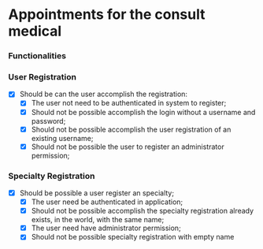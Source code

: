 # Appointments for the consult medical

### **Functionalities**


### **User Registration**

  - [x] Should be can the user accomplish the registration:
    - [x] The user not need to be authenticated in system to register;
    - [x] Should not be possible accomplish the login without a username and password;
    - [x] Should not be possible accomplish the user registration of an existing username;
    - [x] Should not be possible the user to register an administrator permission;

### **Specialty Registration**

  - [x] Should be possible a user register an specialty;
    - [x] The user need be authenticated in application;
    - [x] Should not be possible accomplish the specialty registration already exists, in the world, with the same name;
    - [x] The user need have administrator permission;
    - [x] Should not be possible specialty registration with empty name
